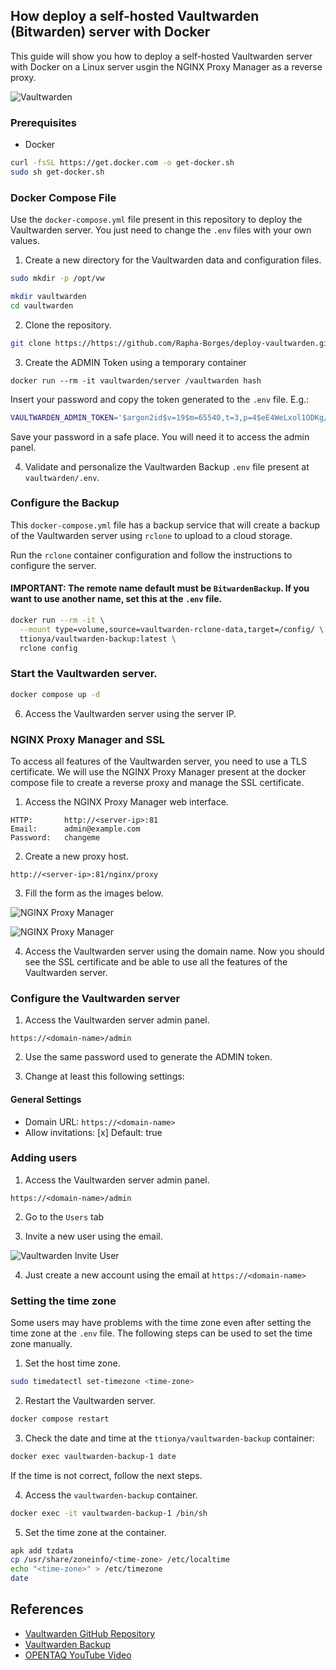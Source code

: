 ## How deploy a self-hosted Vaultwarden (Bitwarden) server with Docker

This guide will show you how to deploy a self-hosted Vaultwarden server with Docker on a Linux server usgin the NGINX Proxy Manager as a reverse proxy.

![Vaultwarden](static/vaultwarden.png)

### Prerequisites

- Docker

```bash
curl -fsSL https://get.docker.com -o get-docker.sh
sudo sh get-docker.sh
```

### Docker Compose File

Use the `docker-compose.yml` file present in this repository to deploy the Vaultwarden server. You just need to change the `.env` files with your own values.

1. Create a new directory for the Vaultwarden data and configuration files.

```bash
sudo mkdir -p /opt/vw
```

```bash
mkdir vaultwarden
cd vaultwarden
```

2. Clone the repository.

```bash
git clone https://https://github.com/Rapha-Borges/deploy-vaultwarden.git .
```

3. Create the ADMIN Token using a temporary container

```
docker run --rm -it vaultwarden/server /vaultwarden hash
```

Insert your password and copy the token generated to the `.env` file. E.g.:

```bash
VAULTWARDEN_ADMIN_TOKEN='$argon2id$v=19$m=65540,t=3,p=4$eE4WeLxol1ODKg/1EZF6vN6xaKkbStz+6aMalproaC0$7UZak49fRr3r/tK63DLgnSlzIFoEHyk0tFhfETcTe3E'
```

Save your password in a safe place. You will need it to access the admin panel.

4. Validate and personalize the Vaultwarden Backup `.env` file present at `vaultwarden/.env`.

### Configure the Backup

This `docker-compose.yml` file has a backup service that will create a backup of the Vaultwarden server using `rclone` to upload to a cloud storage.

Run the `rclone` container configuration and follow the instructions to configure the server.

#### IMPORTANT: The remote name default must be `BitwardenBackup`. If you want to use another name, set this at the `.env` file.

```bash
docker run --rm -it \
  --mount type=volume,source=vaultwarden-rclone-data,target=/config/ \
  ttionya/vaultwarden-backup:latest \
  rclone config
```

### Start the Vaultwarden server.

```bash
docker compose up -d
```

6. Access the Vaultwarden server using the server IP.

### NGINX Proxy Manager and SSL

To access all features of the Vaultwarden server, you need to use a TLS certificate. We will use the NGINX Proxy Manager present at the docker compose file to create a reverse proxy and manage the SSL certificate.

1. Access the NGINX Proxy Manager web interface.

```
HTTP:       http://<server-ip>:81
Email:      admin@example.com
Password:   changeme
```

2. Create a new proxy host.

```
http://<server-ip>:81/nginx/proxy
```

3. Fill the form as the images below.

![NGINX Proxy Manager](static/nginx-proxy-1.png)

![NGINX Proxy Manager](static/nginx-proxy-2.png)

4. Access the Vaultwarden server using the domain name. Now you should see the SSL certificate and be able to use all the features of the Vaultwarden server.

### Configure the Vaultwarden server

1. Access the Vaultwarden server admin panel.

```
https://<domain-name>/admin
```

2. Use the same password used to generate the ADMIN token.

3. Change at least this following settings:

#### General Settings
- Domain URL: `https://<domain-name>`
- Allow invitations: [x] Default: true

### Adding users

1. Access the Vaultwarden server admin panel.

```
https://<domain-name>/admin
```

2. Go to the `Users` tab

3. Invite a new user using the email.

![Vaultwarden Invite User](static/invite.png)

4. Just create a new account using the email at `https://<domain-name>`

### Setting the time zone

Some users may have problems with the time zone even after setting the time zone at the `.env` file. The following steps can be used to set the time zone manually.

1. Set the host time zone.

```bash
sudo timedatectl set-timezone <time-zone>
```

2. Restart the Vaultwarden server.

```bash
docker compose restart
```

3. Check the date and time at the `ttionya/vaultwarden-backup` container:

```bash
docker exec vaultwarden-backup-1 date
```

If the time is not correct, follow the next steps.

4. Access the `vaultwarden-backup` container.

```bash
docker exec -it vaultwarden-backup-1 /bin/sh
```

5. Set the time zone at the container.

```bash
apk add tzdata
cp /usr/share/zoneinfo/<time-zone> /etc/localtime
echo "<time-zone>" > /etc/timezone
date
```


## References

- [Vaultwarden GitHub Repository](https://github.com/dani-garcia/vaultwarden)
- [Vaultwarden Backup](https://github.com/ttionya/vaultwarden-backup)
- [OPENTAQ YouTube Video](https://www.youtube.com/watch?v=v_7vJDwGWug&t=326s&ab_channel=OPENTAQ)